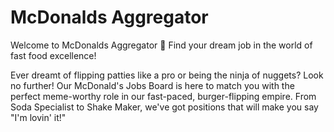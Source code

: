 # McDonalds Aggregator

Welcome to McDonalds Aggregator 🍔
Find your dream job in the world of fast food excellence!

Ever dreamt of flipping patties like a pro or being the ninja of nuggets? Look no further! Our McDonald's Jobs Board is here to match you with the perfect meme-worthy role in our fast-paced, burger-flipping empire. From Soda Specialist to Shake Maker, we've got positions that will make you say "I'm lovin' it!"

